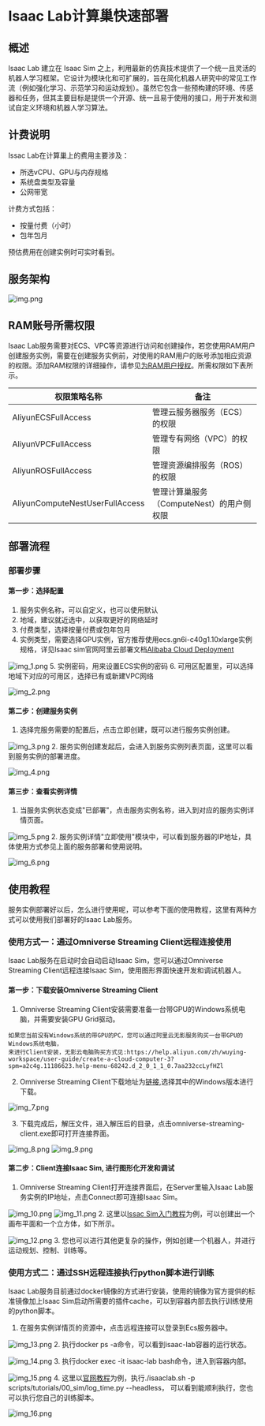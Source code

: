 # Isaac Lab计算巢快速部署

## 概述

Isaac Lab 建立在 Isaac Sim 之上，利用最新的仿真技术提供了一个统一且灵活的机器人学习框架。它设计为模块化和可扩展的，旨在简化机器人研究中的常见工作流（例如强化学习、示范学习和运动规划）。虽然它包含一些预构建的环境、传感器和任务，但其主要目标是提供一个开源、统一且易于使用的接口，用于开发和测试自定义环境和机器人学习算法。


## 计费说明

Issac Lab在计算巢上的费用主要涉及：

- 所选vCPU、GPU与内存规格
- 系统盘类型及容量
- 公网带宽

计费方式包括：

- 按量付费（小时）
- 包年包月

预估费用在创建实例时可实时看到。

## 服务架构

![img.png](img.png)

## RAM账号所需权限

Isaac Lab服务需要对ECS、VPC等资源进行访问和创建操作，若您使用RAM用户创建服务实例，需要在创建服务实例前，对使用的RAM用户的账号添加相应资源的权限。添加RAM权限的详细操作，请参见[为RAM用户授权](https://help.aliyun.com/document_detail/121945.html)。所需权限如下表所示。


| 权限策略名称                         | 备注 |
|--------------------------------| --- |
| AliyunECSFullAccess            | 管理云服务器服务（ECS）的权限 |
| AliyunVPCFullAccess            | 管理专有网络（VPC）的权限                     |
| AliyunROSFullAccess            | 管理资源编排服务（ROS）的权限                   |
| AliyunComputeNestUserFullAccess | 管理计算巢服务（ComputeNest）的用户侧权限         |


## 部署流程

### 部署步骤
#### 第一步：选择配置
1. 服务实例名称，可以自定义，也可以使用默认 
2. 地域，建议就近选中，以获取更好的网络延时 
3. 付费类型，选择按量付费或包年包月 
4. 实例类型，需要选择GPU实例，官方推荐使用ecs.gn6i-c40g1.10xlarge实例规格，详见Isaac sim官网阿里云部署文档[Alibaba Cloud Deployment](https://docs.isaacsim.omniverse.nvidia.com/latest/installation/install_advanced_cloud_setup_alibaba.html)

![img_1.png](img_1.png)
5. 实例密码，用来设置ECS实例的密码 
6. 可用区配置里，可以选择地域下对应的可用区，选择已有或新建VPC网络

![img_2.png](img_2.png)

#### 第二步：创建服务实例
1. 选择完服务需要的配置后，点击立即创建，既可以进行服务实例创建。

![img_3.png](img_3.png)
2. 服务实例创建发起后，会进入到服务实例列表页面，这里可以看到服务实例的部署进度。

![img_4.png](img_4.png)

#### 第三步：查看实例详情
1. 当服务实例状态变成"已部署"，点击服务实例名称，进入到对应的服务实例详情页面。

![img_5.png](img_5.png)
2. 服务实例详情"立即使用"模块中，可以看到服务器的IP地址，具体使用方式参见上面的服务部署和使用说明。

![img_6.png](img_6.png)

## 使用教程
服务实例部署好以后，怎么进行使用呢，可以参考下面的使用教程，这里有两种方式可以使用我们部署好的Isaac Lab服务。
### 使用方式一：通过Omniverse Streaming Client远程连接使用
Isaac Lab服务在启动时会自动启动Isaac Sim，您可以通过Omniverse Streaming Client远程连接Isaac Sim，使用图形界面快速开发和调试机器人。
#### 第一步：下载安装Omniverse Streaming Client

1. Omniverse Streaming Client安装需要准备一台带GPU的Windows系统电脑，并需要安装GPU Grid驱动。
```
如果您当前没有Windows系统的带GPU的PC，您可以通过阿里云无影服务购买一台带GPU的Windows系统电脑，
来进行Client安装，无影云电脑购买方式见:https://help.aliyun.com/zh/wuying-workspace/user-guide/create-a-cloud-computer-3?spm=a2c4g.11186623.help-menu-68242.d_2_0_1_1_0.7aa232ccLyfHZl
```
2. Omniverse Streaming Client下载地址为[链接](https://docs.isaacsim.omniverse.nvidia.com/latest/installation/download.html#isaac-sim-latest-release),选择其中的Windows版本进行下载。

![img_7.png](img_7.png)

3. 下载完成后，解压文件，进入解压后的目录，点击omniverse-streaming-client.exe即可打开连接界面。

![img_8.png](img_8.png)
![img_9.png](img_9.png)

#### 第二步：Client连接Isaac Sim, 进行图形化开发和调试

1. Omniverse Streaming Client打开连接界面后，在Server里输入Isaac Lab服务实例的IP地址，点击Connect即可连接Isaac Sim。

![img_10.png](img_10.png)
![img_11.png](img_11.png)
2. 这里以[Issac Sim入门教程](https://docs.isaacsim.omniverse.nvidia.com/latest/introduction/quickstart_isaacsim.html)为例，可以创建出一个画布平面和一个立方体，如下所示。

![img_12.png](img_12.png)
3. 您也可以进行其他更复杂的操作，例如创建一个机器人，并进行运动规划、控制、训练等。

### 使用方式二：通过SSH远程连接执行python脚本进行训练
Isaac Lab服务目前通过docker镜像的方式进行安装，使用的镜像为官方提供的标准镜像加上Isaac Sim启动所需要的插件cache，可以到容器内部去执行训练使用的python脚本。
1. 在服务实例详情页的资源中，点击远程连接可以登录到Ecs服务器中。

![img_13.png](img_13.png)
2. 执行docker ps -a命令，可以看到isaac-lab容器的运行状态。

![img_14.png](img_14.png)
3. 执行docker exec -it isaac-lab bash命令，进入到容器内部。

![img_15.png](img_15.png)
4. 这里以[官网教程](https://docs.robotsfan.com/isaaclab/source/deployment/docker.html)为例，执行./isaaclab.sh -p scripts/tutorials/00_sim/log_time.py --headless，
可以看到能顺利执行，您也可以执行您自己的训练脚本。

![img_16.png](img_16.png)
